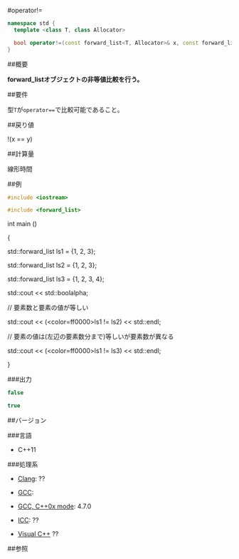 #operator!=
```cpp
namespace std {
  template <class T, class Allocator>

  bool operator!=(const forward_list<T, Allocator>& x, const forward_list<T, Allocator>& y);
}
```

##概要

<b>forward_listオブジェクトの非等値比較を行う。</b>



##要件

型`T`が`operator==`で比較可能であること。


##戻り値

!(x == y)



##計算量

線形時間


##例

```cpp
#include <iostream>

#include <forward_list>
```

int main ()

{

  std::forward_list<int> ls1 = {1, 2, 3};

  std::forward_list<int> ls2 = {1, 2, 3};

  std::forward_list<int> ls3 = {1, 2, 3, 4};


  std::cout << std::boolalpha;


  // 要素数と要素の値が等しい

  std::cout << (<color=ff0000>ls1 != ls2) << std::endl;</color>


  // 要素の値は(左辺の要素数分まで)等しいが要素数が異なる

  std::cout << (<color=ff0000>ls1 != ls3</color>) << std::endl;

}




###出力

```cpp
false

true
```

##バージョン


###言語


- C++11



###処理系


- [Clang](/implementation#clang.md): ??

- [GCC](/implementation#gcc.md): 

- [GCC, C++0x mode](/implementation#gcc.md): 4.7.0

- [ICC](/implementation#icc.md): ??

- [Visual C++](/implementation#visual_cpp.md) ??



##参照


